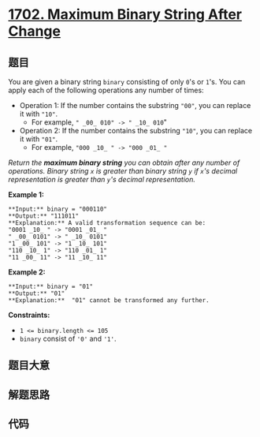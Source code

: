 # [1702. Maximum Binary String After Change](https://leetcode.com/problems/maximum-binary-string-after-change)

## 题目

You are given a binary string `binary` consisting of only `0`'s or `1`'s. You
can apply each of the following operations any number of times:

  * Operation 1: If the number contains the substring `"00"`, you can replace it with `"10"`. 
    * For example, `" _00_ 010" -> " _10_ 010`"
  * Operation 2: If the number contains the substring `"10"`, you can replace it with `"01"`. 
    * For example, `"000 _10_ " -> "000 _01_ "`

_Return the **maximum binary string** you can obtain after any number of
operations. Binary string `x` is greater than binary string `y` if `x`'s
decimal representation is greater than `y`'s decimal representation._



**Example 1:**

    
    
    **Input:** binary = "000110"
    **Output:** "111011"
    **Explanation:** A valid transformation sequence can be:
    "0001 _10_ " -> "0001 _01_ " 
    " _00_ 0101" -> " _10_ 0101" 
    "1 _00_ 101" -> "1 _10_ 101" 
    "110 _10_ 1" -> "110 _01_ 1" 
    "11 _00_ 11" -> "11 _10_ 11"
    

**Example 2:**

    
    
    **Input:** binary = "01"
    **Output:** "01"
    **Explanation:**  "01" cannot be transformed any further.
    



**Constraints:**

  * `1 <= binary.length <= 105`
  * `binary` consist of `'0'` and `'1'`.


## 题目大意

## 解题思路

## 代码

```javascript

```
